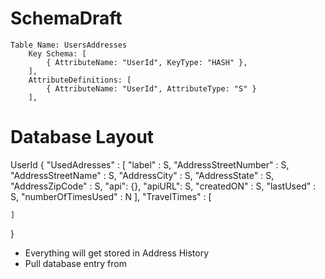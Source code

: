 # SchemaDraft

    Table Name: UsersAddresses
        Key Schema: [
            { AttributeName: "UserId", KeyType: "HASH" },
        ],
        AttributeDefinitions: [
            { AttributeName: "UserId", AttributeType: "S" }
        ],


# Database Layout

UserId
{
    "UsedAdresses" : [
        "label" : S,
        "AddressStreetNumber" : S,
        "AddressStreetName" : S,
        "AddressCity" : S,
        "AddressState" : S,
        "AddressZipCode" : S,
        "api": {},
        "apiURL": S,
        "createdON" : S,
        "lastUsed" : S,
        "numberOfTimesUsed" : N
    ],
    "TravelTimes" : [

    ]
}

* Everything will get stored in Address History
* Pull database entry from
